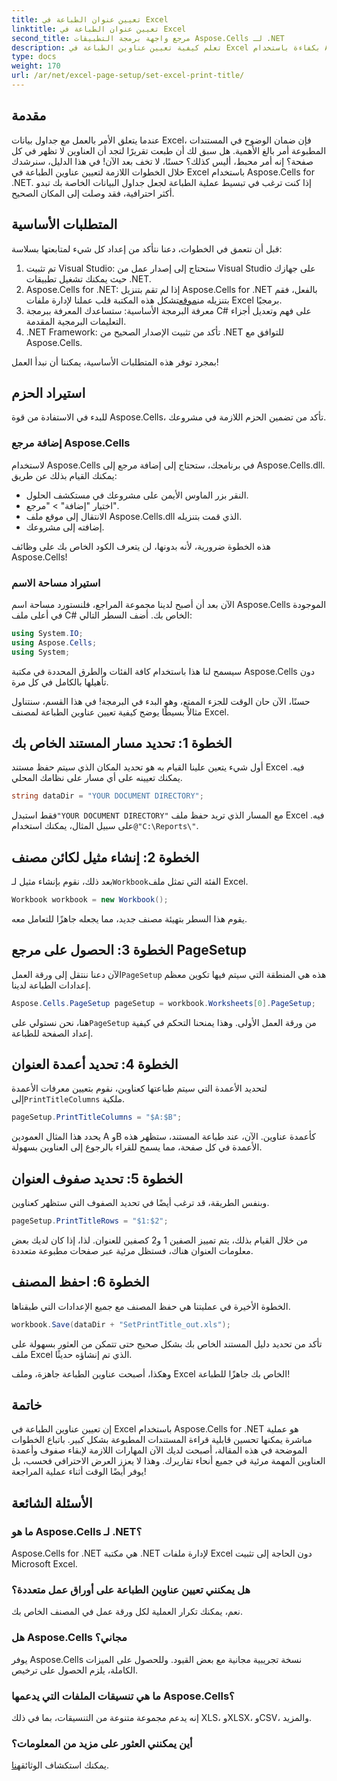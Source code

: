 ```yaml
---
title: تعيين عنوان الطباعة في Excel
linktitle: تعيين عنوان الطباعة في Excel
second_title: مرجع واجهة برمجة التطبيقات Aspose.Cells لـ .NET
description: تعلم كيفية تعيين عناوين الطباعة في Excel بكفاءة باستخدام Aspose.Cells for .NET. قم بتبسيط عملية الطباعة باستخدام دليلنا خطوة بخطوة.
type: docs
weight: 170
url: /ar/net/excel-page-setup/set-excel-print-title/
---
```

## مقدمة

عندما يتعلق الأمر بالعمل مع جداول بيانات Excel، فإن ضمان الوضوح في المستندات المطبوعة أمر بالغ الأهمية. هل سبق لك أن طبعت تقريرًا لتجد أن العناوين لا تظهر في كل صفحة؟ إنه أمر محبط، أليس كذلك؟ حسنًا، لا تخف بعد الآن! في هذا الدليل، سنرشدك خلال الخطوات اللازمة لتعيين عناوين الطباعة في Excel باستخدام Aspose.Cells for .NET. إذا كنت ترغب في تبسيط عملية الطباعة لجعل جداول البيانات الخاصة بك تبدو أكثر احترافية، فقد وصلت إلى المكان الصحيح.

## المتطلبات الأساسية

قبل أن نتعمق في الخطوات، دعنا نتأكد من إعداد كل شيء لمتابعتها بسلاسة:

1. تم تثبيت Visual Studio: ستحتاج إلى إصدار عمل من Visual Studio على جهازك حيث يمكنك تشغيل تطبيقات .NET.
2.  Aspose.Cells for .NET: إذا لم تقم بتنزيل Aspose.Cells for .NET بالفعل، فقم بتنزيله من[موقع](https://releases.aspose.com/cells/net/)تشكل هذه المكتبة قلب عملنا لإدارة ملفات Excel برمجيًا.
3. معرفة البرمجة الأساسية: ستساعدك المعرفة ببرمجة C# على فهم وتعديل أجزاء التعليمات البرمجية المقدمة.
4. .NET Framework: تأكد من تثبيت الإصدار الصحيح من .NET للتوافق مع Aspose.Cells.

بمجرد توفر هذه المتطلبات الأساسية، يمكننا أن نبدأ العمل!

## استيراد الحزم

للبدء في الاستفادة من قوة Aspose.Cells، تأكد من تضمين الحزم اللازمة في مشروعك. 

### إضافة مرجع Aspose.Cells

لاستخدام Aspose.Cells في برنامجك، ستحتاج إلى إضافة مرجع إلى Aspose.Cells.dll. يمكنك القيام بذلك عن طريق:

- النقر بزر الماوس الأيمن على مشروعك في مستكشف الحلول.
- اختيار "إضافة" > "مرجع".
- الانتقال إلى موقع ملف Aspose.Cells.dll الذي قمت بتنزيله.
- إضافته إلى مشروعك.

هذه الخطوة ضرورية، لأنه بدونها، لن يتعرف الكود الخاص بك على وظائف Aspose.Cells!

### استيراد مساحة الاسم

الآن بعد أن أصبح لدينا مجموعة المراجع، فلنستورد مساحة اسم Aspose.Cells الموجودة في أعلى ملف C# الخاص بك. أضف السطر التالي:

```csharp
using System.IO;
using Aspose.Cells;
using System;
```

سيسمح لنا هذا باستخدام كافة الفئات والطرق المحددة في مكتبة Aspose.Cells دون تأهيلها بالكامل في كل مرة.

حسنًا، الآن حان الوقت للجزء الممتع، وهو البدء في البرمجة! في هذا القسم، سنتناول مثالاً بسيطًا يوضح كيفية تعيين عناوين الطباعة لمصنف Excel.

## الخطوة 1: تحديد مسار المستند الخاص بك

أول شيء يتعين علينا القيام به هو تحديد المكان الذي سيتم حفظ مستند Excel فيه. يمكنك تعيينه على أي مسار على نظامك المحلي. 

```csharp
string dataDir = "YOUR DOCUMENT DIRECTORY";
```

 فقط استبدل`"YOUR DOCUMENT DIRECTORY"` مع المسار الذي تريد حفظ ملف Excel فيه. على سبيل المثال، يمكنك استخدام`@"C:\Reports\"`.

## الخطوة 2: إنشاء مثيل لكائن مصنف

 بعد ذلك، نقوم بإنشاء مثيل لـ`Workbook`الفئة التي تمثل ملف Excel.

```csharp
Workbook workbook = new Workbook();
```

يقوم هذا السطر بتهيئة مصنف جديد، مما يجعله جاهزًا للتعامل معه.

## الخطوة 3: الحصول على مرجع PageSetup

 الآن دعنا ننتقل إلى ورقة العمل`PageSetup` هذه هي المنطقة التي سيتم فيها تكوين معظم إعدادات الطباعة لدينا.

```csharp
Aspose.Cells.PageSetup pageSetup = workbook.Worksheets[0].PageSetup;
```

 هنا، نحن نستولي على`PageSetup` من ورقة العمل الأولى. وهذا يمنحنا التحكم في كيفية إعداد الصفحة للطباعة.

## الخطوة 4: تحديد أعمدة العنوان

 لتحديد الأعمدة التي سيتم طباعتها كعناوين، نقوم بتعيين معرفات الأعمدة إلى`PrintTitleColumns` ملكية. 

```csharp
pageSetup.PrintTitleColumns = "$A:$B";
```

يحدد هذا المثال العمودين A وB كأعمدة عناوين. الآن، عند طباعة المستند، ستظهر هذه الأعمدة في كل صفحة، مما يسمح للقراء بالرجوع إلى العناوين بسهولة.

## الخطوة 5: تحديد صفوف العنوان

وبنفس الطريقة، قد ترغب أيضًا في تحديد الصفوف التي ستظهر كعناوين.

```csharp
pageSetup.PrintTitleRows = "$1:$2";
```

من خلال القيام بذلك، يتم تمييز الصفين 1 و2 كصفين للعنوان. لذا، إذا كان لديك بعض معلومات العنوان هناك، فستظل مرئية عبر صفحات مطبوعة متعددة.

## الخطوة 6: احفظ المصنف

الخطوة الأخيرة في عمليتنا هي حفظ المصنف مع جميع الإعدادات التي طبقناها. 

```csharp
workbook.Save(dataDir + "SetPrintTitle_out.xls");
```

تأكد من تحديد دليل المستند الخاص بك بشكل صحيح حتى تتمكن من العثور بسهولة على ملف Excel الذي تم إنشاؤه حديثًا. 

وهكذا، أصبحت عناوين الطباعة جاهزة، وملف Excel الخاص بك جاهزًا للطباعة!

## خاتمة

إن تعيين عناوين الطباعة في Excel باستخدام Aspose.Cells for .NET هو عملية مباشرة يمكنها تحسين قابلية قراءة المستندات المطبوعة بشكل كبير. باتباع الخطوات الموضحة في هذه المقالة، أصبحت لديك الآن المهارات اللازمة لإبقاء صفوف وأعمدة العناوين المهمة مرئية في جميع أنحاء تقاريرك. وهذا لا يعزز العرض الاحترافي فحسب، بل يوفر أيضًا الوقت أثناء عملية المراجعة!

## الأسئلة الشائعة

### ما هو Aspose.Cells لـ .NET؟
Aspose.Cells for .NET هي مكتبة .NET لإدارة ملفات Excel دون الحاجة إلى تثبيت Microsoft Excel.

### هل يمكنني تعيين عناوين الطباعة على أوراق عمل متعددة؟
نعم، يمكنك تكرار العملية لكل ورقة عمل في المصنف الخاص بك.

### هل Aspose.Cells مجاني؟
يوفر Aspose.Cells نسخة تجريبية مجانية مع بعض القيود. وللحصول على الميزات الكاملة، يلزم الحصول على ترخيص.

### ما هي تنسيقات الملفات التي يدعمها Aspose.Cells؟
إنه يدعم مجموعة متنوعة من التنسيقات، بما في ذلك XLS، وXLSX، وCSV، والمزيد.

### أين يمكنني العثور على مزيد من المعلومات؟
 يمكنك استكشاف الوثائق[هنا](https://reference.aspose.com/cells/net/).